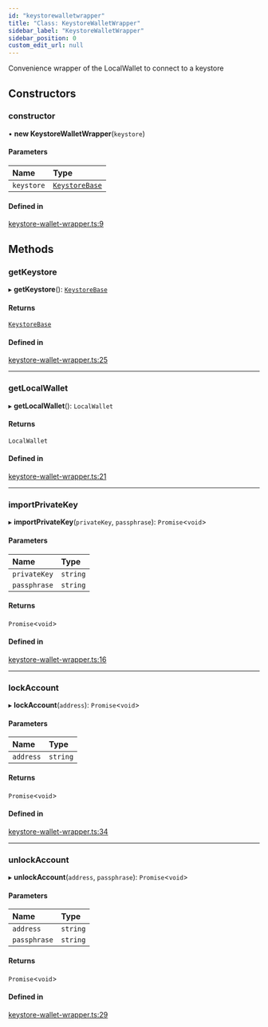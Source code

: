 ```yaml
---
id: "keystorewalletwrapper"
title: "Class: KeystoreWalletWrapper"
sidebar_label: "KeystoreWalletWrapper"
sidebar_position: 0
custom_edit_url: null
---
```


Convenience wrapper of the LocalWallet to connect to a keystore

## Constructors

### constructor

• **new KeystoreWalletWrapper**(`keystore`)

#### Parameters

| Name | Type |
| :------ | :------ |
| `keystore` | [`KeystoreBase`](keystorebase.md) |

#### Defined in

[keystore-wallet-wrapper.ts:9](https://github.com/celo-org/celo-monorepo/tree/master/keystore-wallet-wrapper.ts#L9)

## Methods

### getKeystore

▸ **getKeystore**(): [`KeystoreBase`](keystorebase.md)

#### Returns

[`KeystoreBase`](keystorebase.md)

#### Defined in

[keystore-wallet-wrapper.ts:25](https://github.com/celo-org/celo-monorepo/tree/master/keystore-wallet-wrapper.ts#L25)

___

### getLocalWallet

▸ **getLocalWallet**(): `LocalWallet`

#### Returns

`LocalWallet`

#### Defined in

[keystore-wallet-wrapper.ts:21](https://github.com/celo-org/celo-monorepo/tree/master/keystore-wallet-wrapper.ts#L21)

___

### importPrivateKey

▸ **importPrivateKey**(`privateKey`, `passphrase`): `Promise`<`void`\>

#### Parameters

| Name | Type |
| :------ | :------ |
| `privateKey` | `string` |
| `passphrase` | `string` |

#### Returns

`Promise`<`void`\>

#### Defined in

[keystore-wallet-wrapper.ts:16](https://github.com/celo-org/celo-monorepo/tree/master/keystore-wallet-wrapper.ts#L16)

___

### lockAccount

▸ **lockAccount**(`address`): `Promise`<`void`\>

#### Parameters

| Name | Type |
| :------ | :------ |
| `address` | `string` |

#### Returns

`Promise`<`void`\>

#### Defined in

[keystore-wallet-wrapper.ts:34](https://github.com/celo-org/celo-monorepo/tree/master/keystore-wallet-wrapper.ts#L34)

___

### unlockAccount

▸ **unlockAccount**(`address`, `passphrase`): `Promise`<`void`\>

#### Parameters

| Name | Type |
| :------ | :------ |
| `address` | `string` |
| `passphrase` | `string` |

#### Returns

`Promise`<`void`\>

#### Defined in

[keystore-wallet-wrapper.ts:29](https://github.com/celo-org/celo-monorepo/tree/master/keystore-wallet-wrapper.ts#L29)

